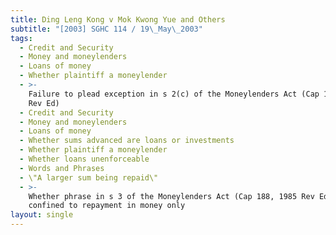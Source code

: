 ```yaml
---
title: Ding Leng Kong v Mok Kwong Yue and Others
subtitle: "[2003] SGHC 114 / 19\_May\_2003"
tags:
  - Credit and Security
  - Money and moneylenders
  - Loans of money
  - Whether plaintiff a moneylender
  - >-
    Failure to plead exception in s 2(c) of the Moneylenders Act (Cap 188, 1985
    Rev Ed)
  - Credit and Security
  - Money and moneylenders
  - Loans of money
  - Whether sums advanced are loans or investments
  - Whether plaintiff a moneylender
  - Whether loans unenforceable
  - Words and Phrases
  - \"A larger sum being repaid\"
  - >-
    Whether phrase in s 3 of the Moneylenders Act (Cap 188, 1985 Rev Ed)
    confined to repayment in money only
layout: single
---
```


